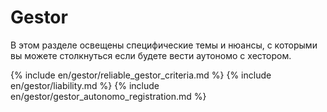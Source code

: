 # Gestor

В этом разделе освещены специфические темы и нюансы, с которыми вы можете столкнуться если будете вести аутономо с
хестором.

{% include en/gestor/reliable_gestor_criteria.md %}
{% include en/gestor/liability.md %}
{% include en/gestor/gestor_autonomo_registration.md %}
